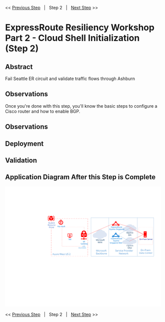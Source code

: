 << [Previous Step][Prev]&nbsp;&nbsp;&nbsp;|&nbsp;&nbsp;&nbsp;Step 2&nbsp;&nbsp;&nbsp;|&nbsp;&nbsp;&nbsp;[Next Step][Next] >>

# ExpressRoute Resiliency Workshop Part 2 - Cloud Shell Initialization (Step 2)

## Abstract

Fail Seattle ER circuit and validate traffic flows through Ashburn

## Observations

Once you're done with this step, you'll know the basic steps to configure a Cisco router and how to enable BGP.

## Observations

## Deployment

## Validation

## Application Diagram After this Step is Complete

[![1]][1]

<< [Previous Step][Prev]&nbsp;&nbsp;&nbsp;|&nbsp;&nbsp;&nbsp;Step 2&nbsp;&nbsp;&nbsp;|&nbsp;&nbsp;&nbsp;[Next Step][Next] >>

<!--Link References-->
[Prev]: ./ERRes2Step1.md
[Next]: ./ERRes2Step3.md
[CloudShell]: https://docs.microsoft.com/azure/cloud-shell/overview

<!--Image References-->
[1]: ./Media/ERRes2Step2.svg "As built diagram of the environment after step 2"
